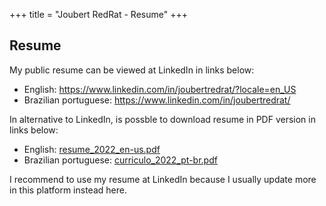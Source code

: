 +++
title = "Joubert RedRat - Resume"
+++

## Resume

My public resume can be viewed at LinkedIn in links below:

* English: https://www.linkedin.com/in/joubertredrat/?locale=en_US
* Brazilian portuguese: https://www.linkedin.com/in/joubertredrat/

In alternative to LinkedIn, is possble to download resume in PDF version in links below:

* English: [resume_2022_en-us.pdf](/assets/resume/resume_2022_en-us.pdf)
* Brazilian portuguese: [curriculo_2022_pt-br.pdf](/assets/resume/curriculo_2022_pt-br.pdf)

I recommend to use my resume at LinkedIn because I usually update more in this platform instead here.
